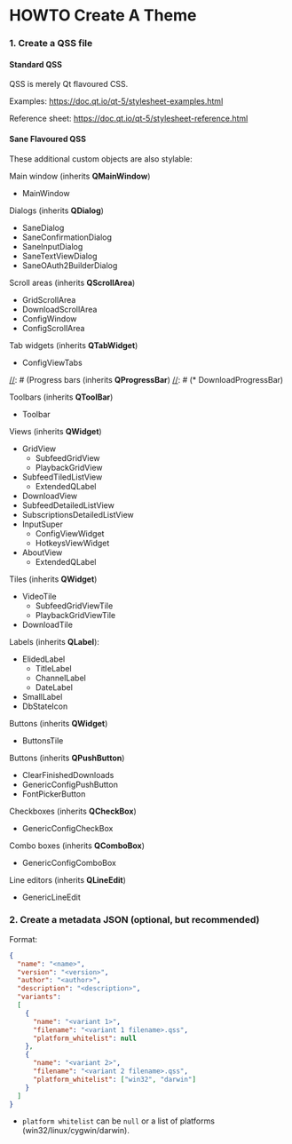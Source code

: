 HOWTO Create A Theme
====================

### 1. Create a QSS file

#### Standard QSS

QSS is merely Qt flavoured CSS.

Examples: https://doc.qt.io/qt-5/stylesheet-examples.html

Reference sheet: https://doc.qt.io/qt-5/stylesheet-reference.html

#### Sane Flavoured QSS

These additional custom objects are also stylable:

Main window (inherits **QMainWindow**)
* MainWindow

Dialogs (inherits **QDialog**)
* SaneDialog
* SaneConfirmationDialog
* SaneInputDialog
* SaneTextViewDialog
* SaneOAuth2BuilderDialog

Scroll areas (inherits **QScrollArea**)
* GridScrollArea
* DownloadScrollArea
* ConfigWindow
* ConfigScrollArea

Tab widgets (inherits **QTabWidget**)
* ConfigViewTabs

[//]: # (Abandoned for now due to override unsetting all the defaults into an unusable status)
[//]: # (Progress bars (inherits **QProgressBar**)
[//]: # (* DownloadProgressBar)

Toolbars (inherits **QToolBar**)
* Toolbar

Views (inherits **QWidget**)
  * GridView
    * SubfeedGridView
    * PlaybackGridView
  * SubfeedTiledListView
    * ExtendedQLabel
  * DownloadView
  * SubfeedDetailedListView
  * SubscriptionsDetailedListView
  * InputSuper
    * ConfigViewWidget
    * HotkeysViewWidget
  * AboutView
    * ExtendedQLabel

Tiles (inherits **QWidget**)
  * VideoTile
    * SubfeedGridViewTile
    * PlaybackGridViewTile
  * DownloadTile

Labels (inherits **QLabel**):
  * ElidedLabel
    * TitleLabel
    * ChannelLabel
    * DateLabel
  * SmallLabel
  * DbStateIcon

Buttons (inherits **QWidget**)
* ButtonsTile

Buttons (inherits **QPushButton**)
* ClearFinishedDownloads
* GenericConfigPushButton
* FontPickerButton

Checkboxes (inherits **QCheckBox**)
* GenericConfigCheckBox

Combo boxes (inherits **QComboBox**)
* GenericConfigComboBox

Line editors (inherits **QLineEdit**)
* GenericLineEdit

### 2. Create a metadata JSON (optional, but recommended)

Format:
```json
{
  "name": "<name>",
  "version": "<version>",
  "author": "<author>",
  "description": "<description>",
  "variants":
  [
    {
      "name": "<variant 1>",
      "filename": "<variant 1 filename>.qss",
      "platform_whitelist": null
    },
    {
      "name": "<variant 2>",
      "filename": "<variant 2 filename>.qss",
      "platform_whitelist": ["win32", "darwin"]
    }
  ]
}
```

  * `platform whitelist` can be `null` or a list of platforms (win32/linux/cygwin/darwin).